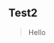 <!--
title: 测试文章2
alias: test2
created: 2018-04-19 02:38
updated: 2018-04-19 02:38
tags: [test1]
-->

## Test2  
> Hello
